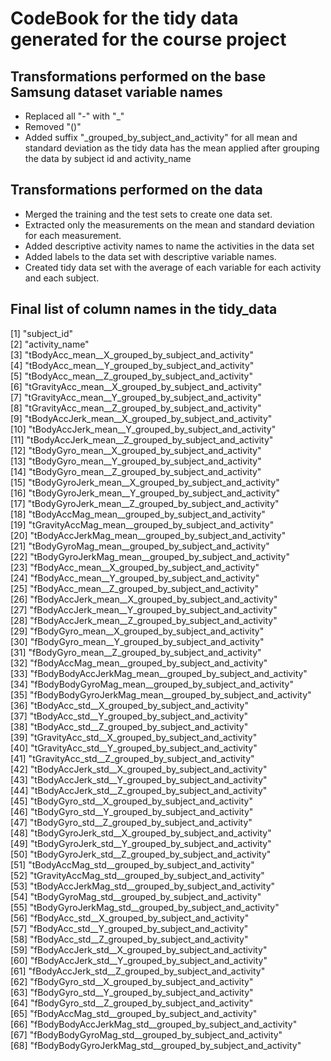 # CodeBook for the tidy data generated for the course project
## Transformations performed on the base Samsung dataset variable names

+ Replaced all "-" with "_"
+ Removed "()" 
+ Added suffix "_grouped_by_subject_and_activity" for all mean and standard deviation as the tidy data has the mean applied after grouping the data by subject id and activity_name

## Transformations performed on the data
+ Merged the training and the test sets to create one data set.
+ Extracted only the measurements on the mean and standard deviation for each measurement. 
+ Added descriptive activity names to name the activities in the data set
+ Added labels to the data set with descriptive variable names. 
+ Created tidy data set with the average of each variable for each activity and each subject. 

## Final list of column names in the tidy_data
[1] "subject_id"    
[2] "activity_name"    
[3] "tBodyAcc_mean__X_grouped_by_subject_and_activity"    
[4] "tBodyAcc_mean__Y_grouped_by_subject_and_activity"  
[5] "tBodyAcc_mean__Z_grouped_by_subject_and_activity"  
[6] "tGravityAcc_mean__X_grouped_by_subject_and_activity"  
[7] "tGravityAcc_mean__Y_grouped_by_subject_and_activity"  
[8] "tGravityAcc_mean__Z_grouped_by_subject_and_activity"  
[9] "tBodyAccJerk_mean__X_grouped_by_subject_and_activity"  
[10] "tBodyAccJerk_mean__Y_grouped_by_subject_and_activity"  
[11] "tBodyAccJerk_mean__Z_grouped_by_subject_and_activity"  
[12] "tBodyGyro_mean__X_grouped_by_subject_and_activity"  
[13] "tBodyGyro_mean__Y_grouped_by_subject_and_activity"  
[14] "tBodyGyro_mean__Z_grouped_by_subject_and_activity"  
[15] "tBodyGyroJerk_mean__X_grouped_by_subject_and_activity"  
[16] "tBodyGyroJerk_mean__Y_grouped_by_subject_and_activity"  
[17] "tBodyGyroJerk_mean__Z_grouped_by_subject_and_activity"  
[18] "tBodyAccMag_mean__grouped_by_subject_and_activity"  
[19] "tGravityAccMag_mean__grouped_by_subject_and_activity"  
[20] "tBodyAccJerkMag_mean__grouped_by_subject_and_activity"  
[21] "tBodyGyroMag_mean__grouped_by_subject_and_activity"  
[22] "tBodyGyroJerkMag_mean__grouped_by_subject_and_activity"  
[23] "fBodyAcc_mean__X_grouped_by_subject_and_activity"  
[24] "fBodyAcc_mean__Y_grouped_by_subject_and_activity"  
[25] "fBodyAcc_mean__Z_grouped_by_subject_and_activity"  
[26] "fBodyAccJerk_mean__X_grouped_by_subject_and_activity"  
[27] "fBodyAccJerk_mean__Y_grouped_by_subject_and_activity"  
[28] "fBodyAccJerk_mean__Z_grouped_by_subject_and_activity"  
[29] "fBodyGyro_mean__X_grouped_by_subject_and_activity"  
[30] "fBodyGyro_mean__Y_grouped_by_subject_and_activity"  
[31] "fBodyGyro_mean__Z_grouped_by_subject_and_activity"  
[32] "fBodyAccMag_mean__grouped_by_subject_and_activity"  
[33] "fBodyBodyAccJerkMag_mean__grouped_by_subject_and_activity"  
[34] "fBodyBodyGyroMag_mean__grouped_by_subject_and_activity"  
[35] "fBodyBodyGyroJerkMag_mean__grouped_by_subject_and_activity"  
[36] "tBodyAcc_std__X_grouped_by_subject_and_activity"  
[37] "tBodyAcc_std__Y_grouped_by_subject_and_activity"  
[38] "tBodyAcc_std__Z_grouped_by_subject_and_activity"  
[39] "tGravityAcc_std__X_grouped_by_subject_and_activity"  
[40] "tGravityAcc_std__Y_grouped_by_subject_and_activity"  
[41] "tGravityAcc_std__Z_grouped_by_subject_and_activity"  
[42] "tBodyAccJerk_std__X_grouped_by_subject_and_activity"  
[43] "tBodyAccJerk_std__Y_grouped_by_subject_and_activity"  
[44] "tBodyAccJerk_std__Z_grouped_by_subject_and_activity"  
[45] "tBodyGyro_std__X_grouped_by_subject_and_activity"  
[46] "tBodyGyro_std__Y_grouped_by_subject_and_activity"  
[47] "tBodyGyro_std__Z_grouped_by_subject_and_activity"  
[48] "tBodyGyroJerk_std__X_grouped_by_subject_and_activity"  
[49] "tBodyGyroJerk_std__Y_grouped_by_subject_and_activity"  
[50] "tBodyGyroJerk_std__Z_grouped_by_subject_and_activity"  
[51] "tBodyAccMag_std__grouped_by_subject_and_activity"  
[52] "tGravityAccMag_std__grouped_by_subject_and_activity"  
[53] "tBodyAccJerkMag_std__grouped_by_subject_and_activity"  
[54] "tBodyGyroMag_std__grouped_by_subject_and_activity"  
[55] "tBodyGyroJerkMag_std__grouped_by_subject_and_activity"  
[56] "fBodyAcc_std__X_grouped_by_subject_and_activity"  
[57] "fBodyAcc_std__Y_grouped_by_subject_and_activity"  
[58] "fBodyAcc_std__Z_grouped_by_subject_and_activity"  
[59] "fBodyAccJerk_std__X_grouped_by_subject_and_activity"  
[60] "fBodyAccJerk_std__Y_grouped_by_subject_and_activity"  
[61] "fBodyAccJerk_std__Z_grouped_by_subject_and_activity"  
[62] "fBodyGyro_std__X_grouped_by_subject_and_activity"  
[63] "fBodyGyro_std__Y_grouped_by_subject_and_activity"  
[64] "fBodyGyro_std__Z_grouped_by_subject_and_activity"  
[65] "fBodyAccMag_std__grouped_by_subject_and_activity"  
[66] "fBodyBodyAccJerkMag_std__grouped_by_subject_and_activity"  
[67] "fBodyBodyGyroMag_std__grouped_by_subject_and_activity"  
[68] "fBodyBodyGyroJerkMag_std__grouped_by_subject_and_activity"  
  